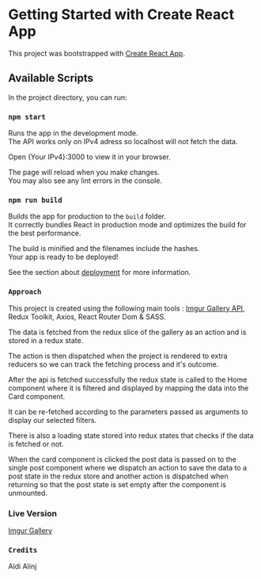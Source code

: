 # Getting Started with Create React App

This project was bootstrapped with [Create React App](https://github.com/facebook/create-react-app).

## Available Scripts

In the project directory, you can run:

### `npm start`

Runs the app in the development mode.\
The API works only on IPv4 adress so localhost will not fetch the data.

Open {Your IPv4}:3000 to view it in your browser.

The page will reload when you make changes.\
You may also see any lint errors in the console.



### `npm run build`

Builds the app for production to the `build` folder.\
It correctly bundles React in production mode and optimizes the build for the best performance.

The build is minified and the filenames include the hashes.\
Your app is ready to be deployed!

See the section about [deployment](https://facebook.github.io/create-react-app/docs/deployment) for more information.

### `Approach`

This project is created using the following main tools : 
[Imgur Gallery API](https://apidocs.imgur.com/),
Redux Toolkit, 
Axios,
React Router Dom
& SASS.

The data is fetched from the redux slice of the gallery as an action and is stored in a redux state.

The action is then dispatched when the project is rendered to extra reducers so we can track the fetching process and it's outcome.

After the api is fetched successfully the redux state is called to the Home component where it is filtered and displayed by mapping the data into the Card component.

It can be re-fetched according to the parameters passed as arguments to display our selected filters.

There is also a loading state stored into redux states that checks if the data is fetched or not.

When the card component is clicked the post data is passed on to the single post component where we dispatch an action to save the data to a post state in the redux store and another action is dispatched when returning so that the post state is set empty after the component is unmounted.


### Live Version
[Imgur Gallery](https://imgur-api-gallery.netlify.app/)

### `Credits`
Aldi Alinj




